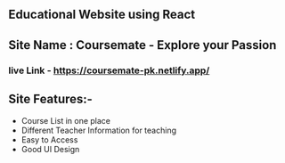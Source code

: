 ## Educational Website using React

## Site Name : Coursemate - Explore your Passion

### live Link - https://coursemate-pk.netlify.app/

## Site Features:-

- Course List in one place
- Different Teacher Information for teaching
- Easy to Access
- Good UI Design
